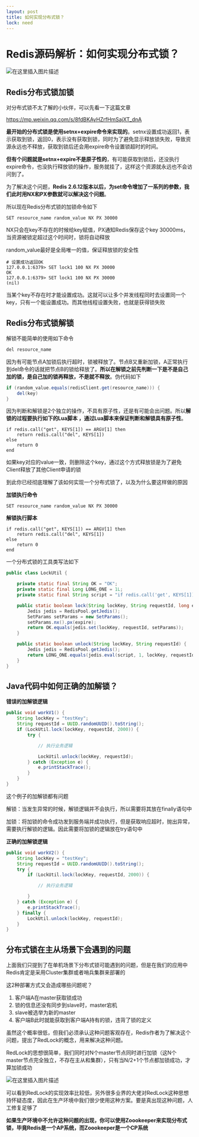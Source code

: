 ```yaml
---
layout: post
title: 如何实现分布式锁？
lock: need
---
```


# Redis源码解析：如何实现分布式锁？

![在这里插入图片描述](https://img-blog.csdnimg.cn/201911031847567.jpg)

## Redis分布式锁加锁

对分布式锁不太了解的小伙伴，可以先看一下这篇文章

https://mp.weixin.qq.com/s/8fdBKAyHZrfHmSajXT_dnA

**最开始的分布式锁是使用setnx+expire命令来实现的**。setnx设置成功返回1，表示获取到锁，返回0，表示没有获取到锁，同时为了避免显示释放锁失败，导致资源永远也不释放，获取到锁后还会用expire命令设置锁超时的时间。

**但有个问题就是setnx+expire不是原子性的**，有可能获取到锁后，还没执行expire命令，也没执行释放锁的操作，服务就挂了，这样这个资源就永远也不会访问到了。

为了解决这个问题，**Redis 2.6.12版本以后，为set命令增加了一系列的参数，我们此时用NX和PX参数就可以解决这个问题**。

所以现在Redis分布式锁的加锁命令如下

```shell
SET resource_name random_value NX PX 30000
```
NX只会在key不存在的时候给key赋值，PX通知Redis保存这个key 30000ms，当资源被锁定超过这个时间时，锁将自动释放

random_value最好是全局唯一的值，保证释放锁的安全性

```shell
# 设置成功返回OK
127.0.0.1:6379> SET lock1 100 NX PX 30000
OK
127.0.0.1:6379> SET lock1 100 NX PX 30000
(nil)
```


当某个key不存在时才能设置成功。这就可以让多个并发线程同时去设置同一个key，只有一个能设置成功。而其他线程设置失败，也就是获得锁失败


## Redis分布式锁解锁
解锁不能简单的使用如下命令

```c
del resource_name 
```
因为有可能节点A加锁后执行超时，锁被释放了。节点B又重新加锁，A正常执行到del命令的话就把节点B的锁给释放了。**所以在解锁之前先判断一下是不是自己加的锁，是自己加的锁再释放，不是就不释放**。伪代码如下

```java
if (random_value.equals(redisClient.get(resource_name))) {
    del(key)
}
```
因为判断和解锁是2个独立的操作，不具有原子性，还是有可能会出问题。所以**解锁的过程要执行如下的Lua脚本
，通过Lua脚本来保证判断和解锁具有原子性**。

```shell
if redis.call("get", KEYS[1]) == ARGV[1] then 
    return redis.call("del", KEYS[1]) 
else 
    return 0 
end
```
如果key对应的value一致，则删除这个key，通过这个方式释放锁是为了避免Client释放了其他Client申请的锁

到此你已经彻底理解了该如何实现一个分布式锁了，以及为什么要这样做的原因

**加锁执行命令**

```shell
SET resource_name random_value NX PX 30000
```
**解锁执行脚本**
```shell
if redis.call("get", KEYS[1]) == ARGV[1] then 
    return redis.call("del", KEYS[1]) 
else 
    return 0 
end
```
一个分布式锁的工具类写法如下

```java
public class LockUtil {

    private static final String OK = "OK";
    private static final Long LONG_ONE = 1L;
    private static final String script = "if redis.call('get', KEYS[1]) == ARGV[1] then return redis.call('del', KEYS[1]) else return 0 end";

    public static boolean lock(String lockKey, String requestId, long expire) {
        Jedis jedis = RedisPool.getJedis();
        SetParams setParams = new SetParams();
        setParams.nx().px(expire);
        return OK.equals(jedis.set(lockKey, requestId, setParams));
    }

    public static boolean unlock(String lockKey, String requestId) {
        Jedis jedis = RedisPool.getJedis();
        return LONG_ONE.equals(jedis.eval(script, 1, lockKey, requestId));
    }
}
```
## Java代码中如何正确的加解锁？

**错误的加解锁逻辑**
```java
public void workV1() {
    String lockKey = "testKey";
    String requestId = UUID.randomUUID().toString();
    if (LockUtil.lock(lockKey, requestId, 2000)) {
        try {

            // 执行业务逻辑

            LockUtil.unlock(lockKey, requestId);
        } catch (Exception e) {
            e.printStackTrace();
        }
    }
}
```
这个例子的加解锁都有问题

解锁：当发生异常的时候，解锁逻辑并不会执行，所以需要将其放在finally语句中

加锁：将加锁的命令成功发到服务端并成功执行，但是获取响应超时，抛出异常，需要执行解锁的逻辑。因此需要将加锁的逻辑放在try语句中

**正确的加解锁逻辑**

```java
public void workV2() {
    String lockKey = "testKey";
    String requestId = UUID.randomUUID().toString();
    try {
        if (LockUtil.lock(lockKey, requestId, 2000)) {

            // 执行业务逻辑

        }
    } catch (Exception e) {
        e.printStackTrace();
    } finally {
        LockUtil.unlock(lockKey, requestId);
    }
}
```
## 分布式锁在主从场景下会遇到的问题
上面我们只提到了在单机场景下分布式锁可能遇到的问题，但是在我们的应用中Redis肯定是采用Cluster集群或者哨兵集群来部署的

这2种部署方式又会造成哪些问题呢？

1. 客户端A在master获取锁成功
2. 锁的信息还没有同步到slave时，master宕机
3. slave被选举为新的master
4. 客户端B此时就能获取到客户端A持有的锁，违背了锁的定义

虽然这个概率很低，但我们必须承认这种问题客观存在，Redis作者为了解决这个问题，提出了RedLock的概念，用来解决这种问题。

RedLock的思想很简单，我们同时对N个master节点同时进行加锁（这N个master节点完全独立，不存在主从和集群），只有当N/2+1个节点都加锁成功，才算加锁成功

![在这里插入图片描述](https://img-blog.csdnimg.cn/bd1bfe09f0044fecb4a6be6275be0337.png)

可以看到RedLock的实现效率比较低，另外很多业界的大佬对RedLock这种思想持怀疑态度，因此在生产环境中我们很少使用这种方案。要是真出现这种问题，人工修复足够了

**如果生产环境中不允许这种问题的出现，你可以使用Zoookeeper来实现分布式锁，毕竟Redis是一个AP系统，而Zoookeeper是一个CP系统**